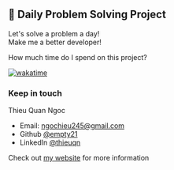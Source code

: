 ## 🚀 Daily Problem Solving Project
Let's solve a problem a day!  
Make me a better developer!

How much time do I spend on this project? 

[![wakatime](https://wakatime.com/badge/github/empty21/problem-solving.svg)](https://wakatime.com/badge/github/empty21/problem-solving)

### Keep in touch
Thieu Quan Ngoc
- Email: [ngochieu245@gmail.com](mailto:ngochieu245@gmail.com)
- Github [@empty21](https://github.com/empty21)
- LinkedIn [@thieuqn](https://www.linkedin.com/in/thieuqn/)  

Check out [my website](https://stupd.dev) for more information 
